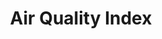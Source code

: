 ---
title: Air Quality Index
pollutants: 
  - pollutant: O3
    label: OZONE
  - pollutant: PM2.5
    label: PM2.5
  - pollutant: PM10
    label: PM10
  - pollutant: CO
    label: CO
  - pollutant: NO2
    label: NO2
headline:
  img: https://caltech-prod.s3.amazonaws.com/main/images/2021-Campus-Aerials-00513-WE.336e18bc.fill-1600x810-c100.jpg
  link: ""
  title: "Fifty Years of Clearing the Skies"
useful-links:
  - link: ""
    title: "link 1"
  - link: ""
    title: "link 2"
  - link: ""
    title: "nicelonglinkthatwillbeuseful.org"
---
